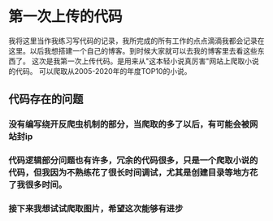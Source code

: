 # 第一次上传的代码
我将这里当作我练习写代码的记录，我所完成的所有工作的点点滴滴我都会记录在这里。以后我想搭建一个自己的博客。到时候大家就可以去我的博客里去看这些东西了。
这次是我第一次上传代码。是用来从"这本轻小说真厉害"网站上爬取小说的代码。
可以爬取从2005-2020年的年度TOP10的小说。
## 代码存在的问题
### 没有编写绕开反爬虫机制的部分，当爬取的多了以后，有可能会被网站封ip
### 代码逻辑部分问题也有许多，冗余的代码很多，只是一个爬取小说的代码，但我因为不熟练花了很长时间调试，尤其是创建目录等地方花了我很多时间。
### 接下来我想试试爬取图片，希望这次能够有进步
